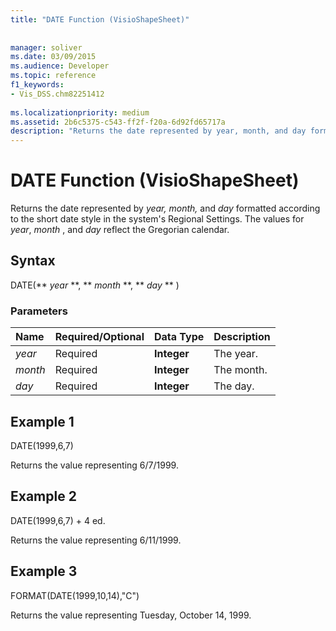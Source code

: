 ```yaml
---
title: "DATE Function (VisioShapeSheet)"
 
 
manager: soliver
ms.date: 03/09/2015
ms.audience: Developer
ms.topic: reference
f1_keywords:
- Vis_DSS.chm82251412
 
ms.localizationpriority: medium
ms.assetid: 2b6c5375-c543-ff2f-f20a-6d92fd65717a
description: "Returns the date represented by year, month, and day formatted according to the short date style in the system's Regional Settings. The values for year , month , and day reflect the Gregorian calendar."
---
```


# DATE Function (VisioShapeSheet)

Returns the date represented by  *year, month,*  and  *day*  formatted according to the short date style in the system's Regional Settings. The values for  *year*, *month*  , and  *day*  reflect the Gregorian calendar. 
  
## Syntax

DATE(** *year* **, ** *month* **, ** *day* ** ) 
  
### Parameters

|**Name**|**Required/Optional**|**Data Type**|**Description**|
|:-----|:-----|:-----|:-----|
| _year_ <br/> |Required  <br/> |**Integer** <br/> |The year. |
| _month_ <br/> |Required  <br/> |**Integer** <br/> |The month. |
| _day_ <br/> |Required  <br/> |**Integer** <br/> |The day. |
   
## Example 1

DATE(1999,6,7)
  
Returns the value representing 6/7/1999.
  
## Example 2

DATE(1999,6,7) + 4 ed.
  
Returns the value representing 6/11/1999.
  
## Example 3

FORMAT(DATE(1999,10,14),"C")
  
Returns the value representing Tuesday, October 14, 1999.
  

